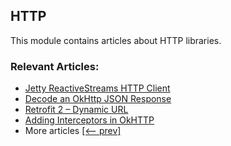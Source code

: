 ## HTTP

This module contains articles about HTTP libraries.

### Relevant Articles: 

- [Jetty ReactiveStreams HTTP Client](https://www.baeldung.com/jetty-reactivestreams-http-client)
- [Decode an OkHttp JSON Response](https://www.baeldung.com/okhttp-json-response)
- [Retrofit 2 – Dynamic URL](https://www.baeldung.com/retrofit-dynamic-url)
- [Adding Interceptors in OkHTTP](https://www.baeldung.com/java-okhttp-interceptors)
- More articles [[<-- prev]](/libraries-http)

